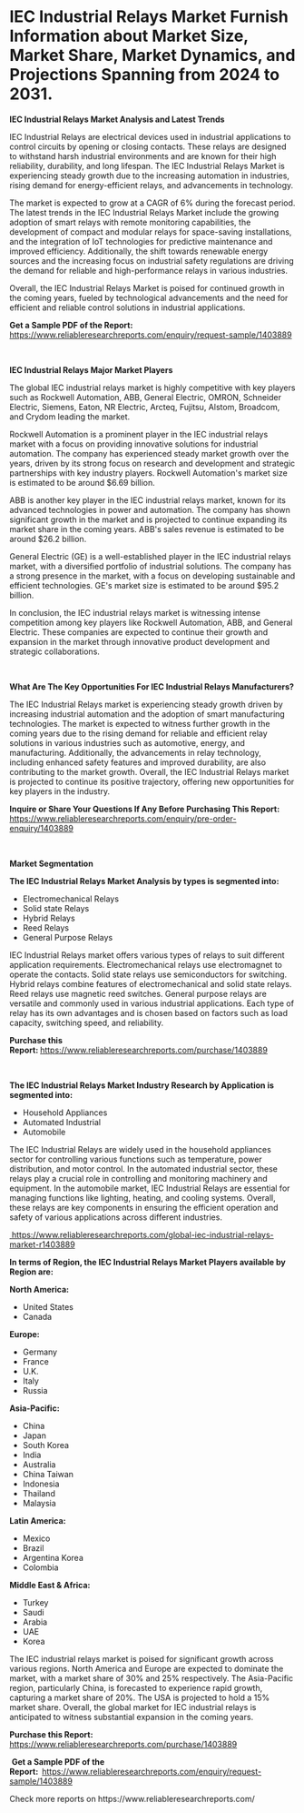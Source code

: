 <p><h1>IEC Industrial Relays Market Furnish Information about Market Size, Market Share, Market Dynamics, and Projections Spanning from 2024 to 2031.</h1></p><p><strong>IEC Industrial Relays Market Analysis and Latest Trends</strong></p>
<p><p>IEC Industrial Relays are electrical devices used in industrial applications to control circuits by opening or closing contacts. These relays are designed to withstand harsh industrial environments and are known for their high reliability, durability, and long lifespan. The IEC Industrial Relays Market is experiencing steady growth due to the increasing automation in industries, rising demand for energy-efficient relays, and advancements in technology.</p><p>The market is expected to grow at a CAGR of 6% during the forecast period. The latest trends in the IEC Industrial Relays Market include the growing adoption of smart relays with remote monitoring capabilities, the development of compact and modular relays for space-saving installations, and the integration of IoT technologies for predictive maintenance and improved efficiency. Additionally, the shift towards renewable energy sources and the increasing focus on industrial safety regulations are driving the demand for reliable and high-performance relays in various industries.</p><p>Overall, the IEC Industrial Relays Market is poised for continued growth in the coming years, fueled by technological advancements and the need for efficient and reliable control solutions in industrial applications.</p></p>
<p><strong>Get a Sample PDF of the Report:&nbsp;</strong> <a href="https://www.reliableresearchreports.com/enquiry/request-sample/1403889">https://www.reliableresearchreports.com/enquiry/request-sample/1403889</a></p>
<p>&nbsp;</p>
<p><strong>IEC Industrial Relays Major Market Players</strong></p>
<p><p>The global IEC industrial relays market is highly competitive with key players such as Rockwell Automation, ABB, General Electric, OMRON, Schneider Electric, Siemens, Eaton, NR Electric, Arcteq, Fujitsu, Alstom, Broadcom, and Crydom leading the market.</p><p>Rockwell Automation is a prominent player in the IEC industrial relays market with a focus on providing innovative solutions for industrial automation. The company has experienced steady market growth over the years, driven by its strong focus on research and development and strategic partnerships with key industry players. Rockwell Automation's market size is estimated to be around $6.69 billion.</p><p>ABB is another key player in the IEC industrial relays market, known for its advanced technologies in power and automation. The company has shown significant growth in the market and is projected to continue expanding its market share in the coming years. ABB's sales revenue is estimated to be around $26.2 billion.</p><p>General Electric (GE) is a well-established player in the IEC industrial relays market, with a diversified portfolio of industrial solutions. The company has a strong presence in the market, with a focus on developing sustainable and efficient technologies. GE's market size is estimated to be around $95.2 billion.</p><p>In conclusion, the IEC industrial relays market is witnessing intense competition among key players like Rockwell Automation, ABB, and General Electric. These companies are expected to continue their growth and expansion in the market through innovative product development and strategic collaborations.</p></p>
<p>&nbsp;</p>
<p><strong>What Are The Key Opportunities For IEC Industrial Relays Manufacturers?</strong></p>
<p><p>The IEC Industrial Relays market is experiencing steady growth driven by increasing industrial automation and the adoption of smart manufacturing technologies. The market is expected to witness further growth in the coming years due to the rising demand for reliable and efficient relay solutions in various industries such as automotive, energy, and manufacturing. Additionally, the advancements in relay technology, including enhanced safety features and improved durability, are also contributing to the market growth. Overall, the IEC Industrial Relays market is projected to continue its positive trajectory, offering new opportunities for key players in the industry.</p></p>
<p><strong>Inquire or Share Your Questions If Any Before Purchasing This Report:</strong> <a href="https://www.reliableresearchreports.com/enquiry/pre-order-enquiry/1403889">https://www.reliableresearchreports.com/enquiry/pre-order-enquiry/1403889</a></p>
<p>&nbsp;</p>
<p><strong>Market Segmentation</strong></p>
<p><strong>The IEC Industrial Relays Market Analysis by types is segmented into:</strong></p>
<p><ul><li>Electromechanical Relays</li><li>Solid state Relays</li><li>Hybrid Relays</li><li>Reed Relays</li><li>General Purpose Relays</li></ul></p>
<p><p>IEC Industrial Relays market offers various types of relays to suit different application requirements. Electromechanical relays use electromagnet to operate the contacts. Solid state relays use semiconductors for switching. Hybrid relays combine features of electromechanical and solid state relays. Reed relays use magnetic reed switches. General purpose relays are versatile and commonly used in various industrial applications. Each type of relay has its own advantages and is chosen based on factors such as load capacity, switching speed, and reliability.</p></p>
<p><strong>Purchase this Report:&nbsp;</strong><a href="https://www.reliableresearchreports.com/purchase/1403889">https://www.reliableresearchreports.com/purchase/1403889</a></p>
<p>&nbsp;</p>
<p><strong>The IEC Industrial Relays Market Industry Research by Application is segmented into:</strong></p>
<p><ul><li>Household Appliances</li><li>Automated Industrial</li><li>Automobile</li></ul></p>
<p><p>The IEC Industrial Relays are widely used in the household appliances sector for controlling various functions such as temperature, power distribution, and motor control. In the automated industrial sector, these relays play a crucial role in controlling and monitoring machinery and equipment. In the automobile market, IEC Industrial Relays are essential for managing functions like lighting, heating, and cooling systems. Overall, these relays are key components in ensuring the efficient operation and safety of various applications across different industries.</p></p>
<p><a href="https://www.reliableresearchreports.com/global-iec-industrial-relays-market-r1403889">&nbsp;https://www.reliableresearchreports.com/global-iec-industrial-relays-market-r1403889</a></p>
<p><strong>In terms of Region, the IEC Industrial Relays Market Players available by Region are:</strong></p>
<p>
    <p> <strong> North America: </strong>
        <ul>
            <li>United States</li>
            <li>Canada</li>
        </ul>
        </p> 
    <p> <strong> Europe: </strong>
        <ul>
            <li>Germany</li>
            <li>France</li>
            <li>U.K.</li>
            <li>Italy</li>
            <li>Russia</li>
        </ul>
        </p> 
    <p> <strong> Asia-Pacific: </strong>
        <ul>
            <li>China</li>
            <li>Japan</li>
            <li>South Korea</li>
            <li>India</li>
            <li>Australia</li>
            <li>China Taiwan</li>
            <li>Indonesia</li>
            <li>Thailand</li>
            <li>Malaysia</li>
        </ul>
        </p> 
    <p> <strong> Latin America: </strong>
        <ul>
            <li>Mexico</li>
            <li>Brazil</li>
            <li>Argentina Korea</li>
            <li>Colombia</li>
        </ul>
        </p> 
    <p> <strong> Middle East & Africa: </strong>
        <ul>
            <li>Turkey</li>
            <li>Saudi</li>
            <li>Arabia</li>
            <li>UAE</li>
            <li>Korea</li>
        </ul>
    </p>
    </p>
<p><p>The IEC industrial relays market is poised for significant growth across various regions. North America and Europe are expected to dominate the market, with a market share of 30% and 25% respectively. The Asia-Pacific region, particularly China, is forecasted to experience rapid growth, capturing a market share of 20%. The USA is projected to hold a 15% market share. Overall, the global market for IEC industrial relays is anticipated to witness substantial expansion in the coming years.</p></p>
<p><strong>Purchase this Report: </strong><a href="https://www.reliableresearchreports.com/purchase/1403889">https://www.reliableresearchreports.com/purchase/1403889</a></p>
<p>&nbsp;<strong>Get a Sample PDF of the Report:&nbsp;&nbsp;</strong><a href="https://www.reliableresearchreports.com/enquiry/request-sample/1403889">https://www.reliableresearchreports.com/enquiry/request-sample/1403889</a></p>
<p><strong></strong></p>
<p>Check more reports on https://www.reliableresearchreports.com/</p>